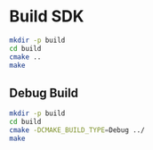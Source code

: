 # Build SDK

```sh
mkdir -p build
cd build
cmake ..
make
```

## Debug Build

```sh
mkdir -p build
cd build
cmake -DCMAKE_BUILD_TYPE=Debug ../
make
```

